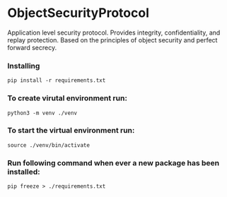 # ObjectSecurityProtocol
Application level security protocol. Provides integrity, confidentiality, and replay protection. Based on the principles of object security and perfect forward secrecy.

### Installing 
```
pip install -r requirements.txt
```
### To create virutal environment run: 
```
python3 -m venv ./venv
```
### To start the virtual environment run: 
```
source ./venv/bin/activate
```
### Run following command when ever a new package has been installed: 
```
pip freeze > ./requirements.txt
```